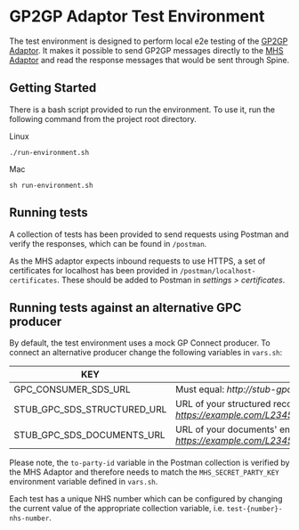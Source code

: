 # GP2GP Adaptor Test Environment

The test environment is designed to perform local e2e testing of the 
[GP2GP Adaptor](https://github.com/nhsconnect/integration-adaptor-gp2gp). 
It makes it possible to send GP2GP messages directly to the 
[MHS Adaptor](https://github.com/nhsconnect/integration-adaptor-mhs.git) 
and read the response messages that would be sent through Spine.

## Getting Started

There is a bash script provided to run the environment. To use it, run 
the following command from the project root directory. 

Linux
```shell
./run-environment.sh
```

Mac
```shell
sh run-environment.sh
```

## Running tests 

A collection of tests has been provided to send requests using 
Postman and verify the responses, which can be found in `/postman`.

As the MHS adaptor expects inbound requests to use HTTPS, a set of certificates for localhost has 
been provided in `/postman/localhost-certificates`. These should be added to Postman in 
*settings > certificates*. 

## Running tests against an alternative GPC producer

By default, the test environment uses a mock GP Connect producer. To connect an
alternative producer change the following variables in `vars.sh`:

| KEY                         | Value                                                                                                  |
|-----------------------------|--------------------------------------------------------------------------------------------------------|                             
| GPC_CONSUMER_SDS_URL        | Must equal: *http://stub-gpc-sds:8080/spine-directory/*                                                |
| STUB_GPC_SDS_STRUCTURED_URL | URL of your structured record endpoint:  e.g. *https://example.com/L23456/STU3/1/gpconnect/structured* |
| STUB_GPC_SDS_DOCUMENTS_URL  | URL of your documents' endpoint: e.g. *https://example.com/L23456/STU3/1/gpconnect/documents*          |

Please note, the `to-party-id` variable in the Postman collection is verified by the MHS Adaptor 
and therefore needs to match the `MHS_SECRET_PARTY_KEY` environment variable defined in `vars.sh`.

Each test has a unique NHS number which can be configured by changing the current value 
of the appropriate collection variable, i.e. 
`test-{number}-nhs-number`.
